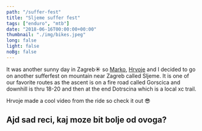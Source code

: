```yaml
---
path: "/suffer-fest"
title: "Sljeme suffer fest"
tags: ["enduro", "mtb"]
date: "2018-06-16T00:00:00+00:00"
thumbnail: "./img/bikes.jpeg"
long: false
light: false
noBg: false
---
```


It was another sunny day in Zagreb☀️ so [Marko](http://markohrastovec.com), [Hrvoje](http://www.hrvojemihajlic.com/) and I decided to go on another sufferfest on mountain near Zagreb called Sljeme. It is one of our favorite routes as the ascent is on a fire road called Gorscica and downhill is thru 18-20 and then at the end Dotrscina which is a local xc trail. 

Hrvoje made a cool video from the ride so check it out 😎

<youtube url="https://www.youtube.com/embed/YTDNIc3HEWM"></youtube>
## Ajd sad reci, kaj moze bit bolje od ovoga?
<strava url="https://www.strava.com/activities/1597014948/embed/59b7ae50bc306e39139bcacdbe3cb9ce92e62e14"></strava>



